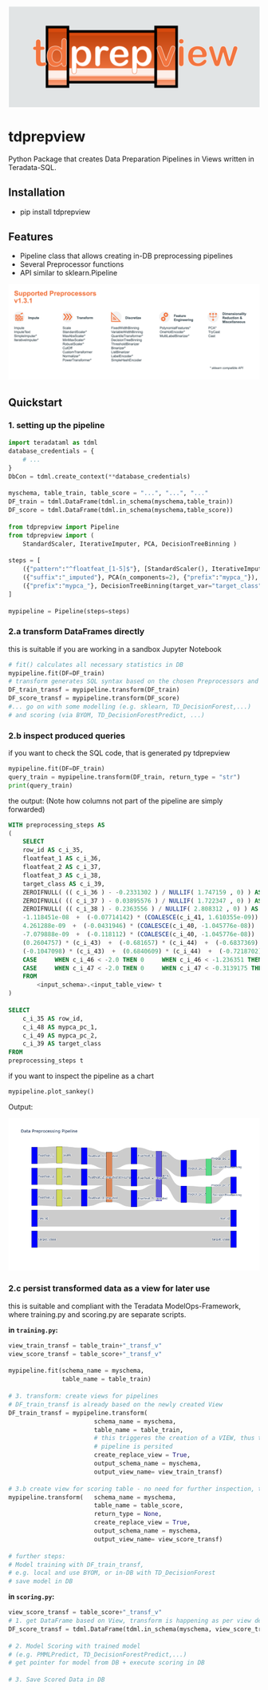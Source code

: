 ![Logo](https://raw.githubusercontent.com/martinhillebrand/tdprepview/main/media/tdprepview_logo.png)


# tdprepview

Python Package that creates Data Preparation Pipelines in Views written in Teradata-SQL.

## Installation


* pip install tdprepview

## Features

* Pipeline class that allows creating in-DB preprocessing pipelines
* Several Preprocessor functions
* API similar to sklearn.Pipeline

![Preprocessors](https://raw.githubusercontent.com/martinhillebrand/tdprepview/main/media/supportedpreprocessors_v131.png)


## Quickstart

### 1. setting up the pipeline

```python
import teradataml as tdml
database_credentials = {
    # ...
}
DbCon = tdml.create_context(**database_credentials)

myschema, table_train, table_score = "...", "...", "..."
DF_train = tdml.DataFrame(tdml.in_schema(myschema,table_train))
DF_score = tdml.DataFrame(tdml.in_schema(myschema,table_score))

from tdprepview import Pipeline
from tdprepview import (
    StandardScaler, IterativeImputer, PCA, DecisionTreeBinning )

steps = [
    ({"pattern":"^floatfeat_[1-5]$"}, [StandardScaler(), IterativeImputer()], {"suffix":"_imputed"}),
    ({"suffix":"_imputed"}, PCA(n_components=2), {"prefix":"mypca_"}),
    ({"prefix":"mypca_"}, DecisionTreeBinning(target_var="target_class", no_bins=3))
]

mypipeline = Pipeline(steps=steps)

```

### 2.a transform DataFrames directly
this is suitable if you are working in a sandbox Jupyter Notebook
```python
# fit() calculates all necessary statistics in DB
mypipeline.fit(DF=DF_train)
# transform generates SQL syntax based on the chosen Preprocessors and the statistics from fit()
DF_train_transf = mypipeline.transform(DF_train)
DF_score_transf = mypipeline.transform(DF_score)
#... go on with some modelling (e.g. sklearn, TD_DecisionForest,...) 
# and scoring (via BYOM, TD_DecisionForestPredict, ...)
```

### 2.b inspect produced queries
if you want to check the SQL code, that is generated py tdprepview
```python
mypipeline.fit(DF=DF_train)
query_train = mypipeline.transform(DF_train, return_type = "str")
print(query_train)
```
the output: (Note how columns not part of the pipeline are simply forwarded)
```sql
WITH preprocessing_steps AS
(
    SELECT
    row_id AS c_i_35,
    floatfeat_1 AS c_i_36,
    floatfeat_2 AS c_i_37,
    floatfeat_3 AS c_i_38,
    target_class AS c_i_39,
    ZEROIFNULL( (( c_i_36 ) - -0.2331302 ) / NULLIF( 1.747159 , 0) ) AS c_i_40,
    ZEROIFNULL( (( c_i_37 ) - 0.03895576 ) / NULLIF( 1.722347 , 0) ) AS c_i_41,
    ZEROIFNULL( (( c_i_38 ) - 0.2363556 ) / NULLIF( 2.808312 , 0) ) AS c_i_42,
    -1.118451e-08  +  (-0.07714142) * (COALESCE(c_i_41, 1.610355e-09))  +  (-0.1758817) * (COALESCE(c_i_42, -4.838372e-09)) AS c_i_43,
    4.261288e-09  +  (-0.0431946) * (COALESCE(c_i_40, -1.045776e-08))  +  (0.6412595) * (COALESCE(c_i_42, -4.838372e-09)) AS c_i_44,
    -7.079888e-09  +  (-0.118112) * (COALESCE(c_i_40, -1.045776e-08))  +  (0.624912) * (COALESCE(c_i_41, 1.610355e-09)) AS c_i_45,
    (0.2604757) * (c_i_43)  +  (-0.681657) * (c_i_44)  +  (-0.6837369) * (c_i_45) AS c_i_46,
    (-0.1047098) * (c_i_43)  +  (0.6840609) * (c_i_44)  +  (-0.7218702) * (c_i_45) AS c_i_47,
    CASE     WHEN c_i_46 < -2.0 THEN 0     WHEN c_i_46 < -1.236351 THEN 1     WHEN c_i_46 < -1.182989 THEN 2     ELSE 3 END AS c_i_48,
    CASE     WHEN c_i_47 < -2.0 THEN 0     WHEN c_i_47 < -0.3139175 THEN 1     WHEN c_i_47 < 0.2286314 THEN 2     ELSE 3 END AS c_i_49
    FROM
        <input_schema>.<input_table_view> t
)

SELECT
    c_i_35 AS row_id,
    c_i_48 AS mypca_pc_1,
    c_i_49 AS mypca_pc_2,
    c_i_39 AS target_class
FROM
preprocessing_steps t
```

if you want to inspect the pipeline as a chart
```python
mypipeline.plot_sankey()
```
Output:

![Sankey Chart](https://raw.githubusercontent.com/martinhillebrand/tdprepview/main/media/example_sankey.png)



### 2.c persist transformed data as a view for later use
this is suitable and compliant with the Teradata ModelOps-Framework, where training.py and scoring.py 
are separate scripts.

__in `training.py`:__
```python
view_train_transf = table_train+"_transf_v"
view_score_transf = table_score+"_transf_v"

mypipeline.fit(schema_name = myschema, 
               table_name = table_train)

# 3. transform: create views for pipelines
# DF_train_transf is already based on the newly created View
DF_train_transf = mypipeline.transform(
                        schema_name = myschema, 
                        table_name = table_train,
                        # this triggeres the creation of a VIEW, thus the transformation 
                        # pipeline is persited
                        create_replace_view = True, 
                        output_schema_name = myschema, 
                        output_view_name= view_train_transf)

# 3.b create view for scoring table - no need for further inspection, thus no return
mypipeline.transform(   schema_name = myschema, 
                        table_name = table_score,
                        return_type = None,
                        create_replace_view = True, 
                        output_schema_name = myschema, 
                        output_view_name= view_score_transf)

# further steps:
# Model training with DF_train_transf, 
# e.g. local and use BYOM, or in-DB with TD_DecisionForest
# save model in DB
```

__in `scoring.py`:__
```python
view_score_transf = table_score+"_transf_v"
# 1. get DataFrame based on View, transform is happening as per view definition
DF_score_transf = tdml.DataFrame(tdml.in_schema(myschema, view_score_transf))

# 2. Model Scoring with trained model 
# (e.g. PMMLPredict, TD_DecisionForestPredict,...)
# get pointer for model from DB + execute scoring in DB

# 3. Save Scored Data in DB
```

